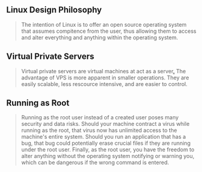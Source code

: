 ## Linux Design Philosophy

> The intention of Linux is to offer an open source operating system that assumes compitence from the user, thus allowing them to access and alter everything and anything within the operating system.

## Virtual Private Servers

> Virtual private servers are virtual machines at act as a server[.](https://depressalin.files.wordpress.com/2011/09/cage_vampire.jpg) The advantage of VPS is more apparent in smaller operations. They are easily scalable, less rescource intensive, and are easier to control.

## Running as Root

> Running as the root user instead of a created user poses many security and data risks. Should your machine contract a virus while running as the root, that virus now has unlimited access to the machine's entire system. Should you run an application that has a bug, that bug could potentially erase crucial files if they are running under the root user. Finally, as the root user, you have the freedom to alter anything without the operating system notifying or warning you, which can be dangerous if the wrong command is entered.